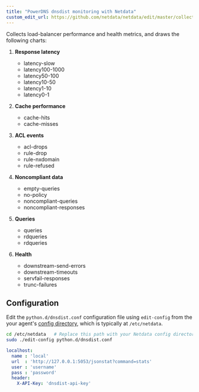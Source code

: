 ```yaml
---
title: "PowerDNS dnsdist monitoring with Netdata"
custom_edit_url: https://github.com/netdata/netdata/edit/master/collectors/python.d.plugin/dnsdist/README.md
---
```




Collects load-balancer performance and health metrics, and draws the following charts:

1.  **Response latency**

    -   latency-slow
    -   latency100-1000
    -   latency50-100
    -   latency10-50
    -   latency1-10
    -   latency0-1

2.  **Cache performance**

    -   cache-hits
    -   cache-misses

3.  **ACL events**

    -   acl-drops
    -   rule-drop
    -   rule-nxdomain
    -   rule-refused

4.  **Noncompliant data**

    -   empty-queries
    -   no-policy
    -   noncompliant-queries
    -   noncompliant-responses

5.  **Queries**

    -   queries
    -   rdqueries
    -   rdqueries

6.  **Health**

    -   downstream-send-errors
    -   downstream-timeouts
    -   servfail-responses
    -   trunc-failures

## Configuration

Edit the `python.d/dnsdist.conf` configuration file using `edit-config` from the your agent's [config
directory](/docs/step-by-step/step-04#find-your-netdataconf-file), which is typically at `/etc/netdata`.

```bash
cd /etc/netdata   # Replace this path with your Netdata config directory, if different, if different
sudo ./edit-config python.d/dnsdist.conf
```

```yaml
localhost:
  name : 'local'
  url  : 'http://127.0.0.1:5053/jsonstat?command=stats'
  user : 'username'
  pass : 'password'
  header:
    X-API-Key: 'dnsdist-api-key'
```


